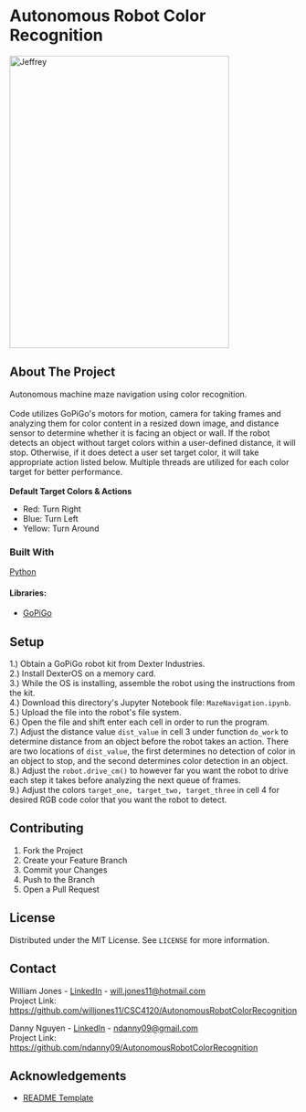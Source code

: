 # Autonomous Robot Color Recognition

<img src="https://i.ibb.co/kBZ8fDj/Jeffrey.jpg" alt="Jeffrey" width="384" height="512">

## About The Project

Autonomous machine maze navigation using color recognition.<br><br>
Code utilizes GoPiGo's motors for motion, camera for taking frames and analyzing them for color content in a resized down image, and distance sensor to determine whether it is facing an object or wall. If the robot detects an object without target colors within a user-defined distance, it will stop. Otherwise, if it does detect a user set target color, it will take appropriate action listed below. Multiple threads are utilized for each color target for better performance. <br><br>
<b>Default Target Colors & Actions</b>
- Red: Turn Right
- Blue: Turn Left
- Yellow: Turn Around

### Built With

[Python](https://www.python.org/)

#### Libraries:

* [GoPiGo](https://gopigo.io/)

## Setup

1.) Obtain a GoPiGo robot kit from Dexter Industries.<br>
2.) Install DexterOS on a memory card.<br>
3.) While the OS is installing, assemble the robot using the instructions from the kit.<br>
4.) Download this directory's Jupyter Notebook file: `MazeNavigation.ipynb`.<br>
5.) Upload the file into the robot's file system.<br>
6.) Open the file and shift enter each cell in order to run the program.<br>
7.) Adjust the distance value `dist_value` in cell 3 under function `do_work` to determine distance from an object before the robot takes an action. There are two locations of `dist_value`, the first determines no detection of color in an object to stop, and the second determines color detection in an object.<br> 
8.) Adjust the `robot.drive_cm()` to however far you want the robot to drive each step it takes before analyzing the next queue of frames.<br>
9.) Adjust the colors `target_one, target_two, target_three` in cell 4 for desired RGB code color that you want the robot to detect.

## Contributing

<ol>
  <li> Fork the Project </li>
  <li> Create your Feature Branch  </li>
  <li> Commit your Changes  </li>
  <li> Push to the Branch  </li>
  <li> Open a Pull Request </li>
</ol>

## License

Distributed under the MIT License. See `LICENSE` for more information.

## Contact

William Jones - [LinkedIn](https://www.linkedin.com/in/william-jones-11180a210/) - will.jones11@hotmail.com <br>
Project Link: https://github.com/willjones11/CSC4120/AutonomousRobotColorRecognition


Danny Nguyen - [LinkedIn](https://www.linkedin.com/in/ndanny09/) - ndanny09@gmail.com <br>
Project Link: https://github.com/ndanny09/AutonomousRobotColorRecognition

## Acknowledgements

* [README Template](https://github.com/othneildrew/Best-README-Template#prerequisites)
